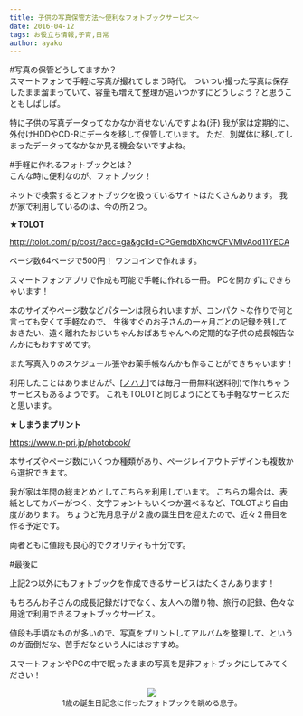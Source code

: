 ```yaml
---
title: 子供の写真保管方法〜便利なフォトブックサービス〜
date: 2016-04-12
tags: お役立ち情報,子育,日常
author: ayako
---
```

#写真の保管どうしてますか？
<br>
スマートフォンで手軽に写真が撮れてしまう時代。
ついつい撮った写真は保存したまま溜まっていて、容量も増えて整理が追いつかずにどうしよう？と思うこともしばしば。
<br>


特に子供の写真データってなかなか消せないんですよね(汗)
我が家は定期的に、外付けHDDやCD-Rにデータを移して保管しています。
ただ、別媒体に移してしまったデータってなかなか見る機会ないですよね。
<br>


#手軽に作れるフォトブックとは？
<br>
こんな時に便利なのが、フォトブック！

ネットで検索するとフォトブックを扱っているサイトはたくさんあります。
我が家で利用しているのは、今の所２つ。
<br>


**★TOLOT**

<a href="http://tolot.com/lp/cost/?acc=ga&gclid=CPGemdbXhcwCFVMIvAod11YECA" target="_blank">http://tolot.com/lp/cost/?acc=ga&gclid=CPGemdbXhcwCFVMIvAod11YECA</a>
<br>

ページ数64ページで500円！
ワンコインで作れます。

スマートフォンアプリで作成も可能で手軽に作れる一冊。
PCを開かずにできちゃいます！


本のサイズやページ数などパターンは限られいますが、コンパクトな作りで何と言っても安くて手軽なので、
生後すぐのお子さんの一ヶ月ごとの記録を残しておきたい、遠く離れたおじいちゃんおばあちゃんへの定期的な子供の成長報告なんかにもおすすめです。


また写真入りのスケジュール張やお薬手帳なんかも作ることができちゃいます！
<br>

利用したことはありませんが、[<a href="http://nohana.jp/" target="_blank">ノハナ</a>]では毎月一冊無料(送料別)で作れちゃうサービスもあるようです。
これもTOLOTと同じようにとても手軽なサービスだと思います。
<br>



**★しまうまプリント**
<br>

<a href="https://www.n-pri.jp/photobook/" target="_blank">https://www.n-pri.jp/photobook/</a>


本サイズやページ数にいくつか種類があり、ページレイアウトデザインも複数から選択できます。


我が家は年間の総まとめとしてこちらを利用しています。
こちらの場合は、表紙としてカバーがつく、文字フォントもいくつか選べるなど、TOLOTより自由度があります。
ちょうど先月息子が２歳の誕生日を迎えたので、近々２冊目を作る予定です。


両者ともに値段も良心的でクオリティも十分です。
<br>

#最後に
<br>

上記2つ以外にもフォトブックを作成できるサービスはたくさんあります！


もちろんお子さんの成長記録だけでなく、友人への贈り物、旅行の記録、色々な用途で利用できるフォトブックサービス。


値段も手頃なものが多いので、写真をプリントしてアルバムを整理して、というのが面倒だな、苦手だなという人にはおすすめ。


スマートフォンやPCの中で眠ったままの写真を是非フォトブックにしてみてください！

<div style="text-align:center">
<img src="../../../images/2016/0412_photobook/20160412_photobook_01.jpg">
<br>
<font size="2">
1歳の誕生日記念に作ったフォトブックを眺める息子。
</font>
</div>











